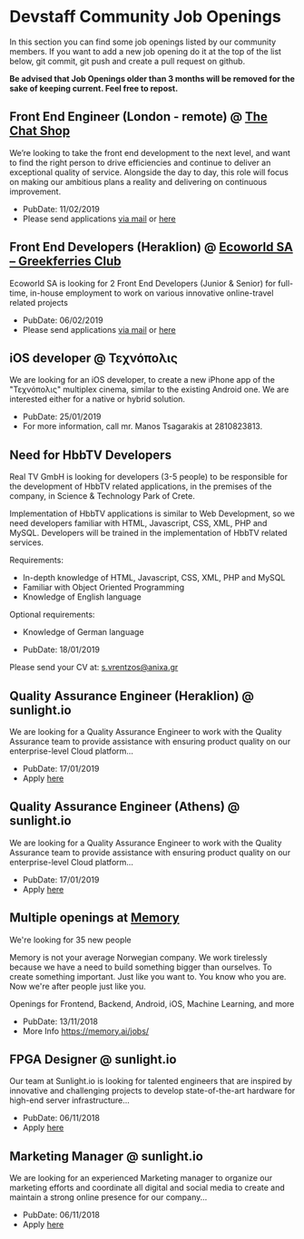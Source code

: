 # Devstaff Community Job Openings

In this section you can find some job openings listed by our community members. If you want to add a new job opening do it at the top of the list below, git commit, git push and create a pull request on github.

__Be advised that Job Openings older than 3 months will be removed for the sake of keeping current. Feel free to repost.__

## Front End Engineer (London - remote) @ [The Chat Shop](https://thechatshop.com)
We’re looking to take the front end development to the next level, and want to find the right person to drive efficiencies and continue to deliver an exceptional quality of service. Alongside the day to day, this role will focus on making our ambitious plans a reality and delivering on continuous improvement.
* PubDate: 11/02/2019
* Please send applications [via mail](mailto:dev+fd@thechatshop.com) or [here](https://www.thechatshop.com/jobs/front-end-engineer)

## Front End Developers (Heraklion) @ [Ecoworld SA – Greekferries Club](https://greekferries-club.gr)
Ecoworld SA is looking for 2 Front End Developers (Junior & Senior) for full-time, in-house employment to work on various innovative online-travel related projects
* PubDate: 06/02/2019
* Please send applications [via mail](mailto:av@eco.gr) or [here](https://greekferries-club.gr/company/work-places/)

## iOS developer @ Τεχνόπολις

We are looking for an iOS developer, to create a new iPhone app of the "Τεχνόπολις" multiplex cinema, similar to the existing Android one. We are interested either for a native or hybrid solution.

* PubDate: 25/01/2019
* For more information, call mr. Manos Tsagarakis at 2810823813.

## Need for HbbTV Developers

Real TV GmbH is looking for developers (3-5 people) to be responsible for the development of HbbTV related applications, in the premises of the company, in Science & Technology Park of Crete.

Implementation of HbbTV applications is similar to Web Development, so we need developers familiar with HTML, Javascript, CSS, XML, PHP and MySQL. Developers will be trained in the implementation of HbbTV related services.

Requirements:
* In-depth knowledge of HTML, Javascript, CSS, XML, PHP and MySQL
* Familiar with Object Oriented Programming
* Knowledge of English language

Optional requirements:
* Knowledge of German language

* PubDate: 18/01/2019

Please send your CV at: s.vrentzos@anixa.gr

## Quality Assurance Engineer (Heraklion) @ sunlight.io

We are looking for a Quality Assurance Engineer to work with the Quality Assurance team to provide assistance with ensuring product quality on our enterprise-level Cloud platform...

* PubDate: 17/01/2019
* Apply [here](https://sunlight-io.workable.com/j/37A8A49242)

## Quality Assurance Engineer (Athens) @ sunlight.io

We are looking for a Quality Assurance Engineer to work with the Quality Assurance team to provide assistance with ensuring product quality on our enterprise-level Cloud platform...

* PubDate: 17/01/2019
* Apply [here](https://sunlight-io.workable.com/j/1B1DEB6C61)

## Multiple openings at [Memory](https://memory.ai/jobs/)

We're looking for 35 new people

Memory is not your average Norwegian company. We work tirelessly because we have a need to build something bigger than ourselves. To create something important. Just like you want to. You know who you are. Now we're after people just like you.

Openings for Frontend, Backend, Android, iOS, Machine Learning, and more
* PubDate: 13/11/2018
* More Info https://memory.ai/jobs/

## FPGA Designer @ sunlight.io

Our team at Sunlight.io is looking for talented engineers that are inspired by innovative and challenging projects to develop state-of-the-art hardware for high-end server infrastructure...

* PubDate: 06/11/2018
* Apply [here](https://sunlight-io.workable.com/j/0BDE43B7D8)

## Marketing Manager @ sunlight.io

We are looking for an experienced Marketing manager to organize our marketing efforts and coordinate all digital and social media to create and maintain a strong online presence for our company...

* PubDate: 06/11/2018
* Apply [here](https://sunlight-io.workable.com/j/F8E9F9CF35)
